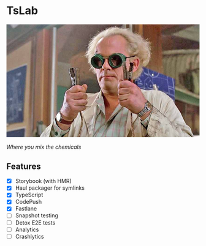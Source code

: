 # TsLab

![Doc](https://raw.githubusercontent.com/thunder-js/react-native-ts-lab/master/docs/doc.jpg)

*Where you mix the chemicals*


## Features
- [x] Storybook (with HMR)
- [x] Haul packager for symlinks
- [x] TypeScript
- [x] CodePush
- [x] Fastlane
- [ ] Snapshot testing
- [ ] Detox E2E tests
- [ ] Analytics
- [ ] Crashlytics
